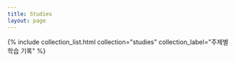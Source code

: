 ```yaml
---
title: Studies
layout: page
---
```


{% include collection_list.html collection="studies" collection_label="주제별 학습 기록" %}
